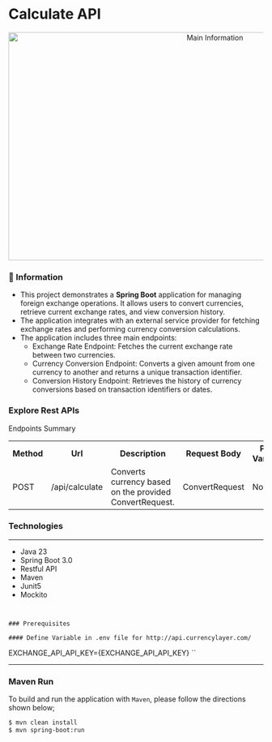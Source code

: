 # Calculate API

<p align="center">
    <img src="screenshots/foreign_exchange_main_image.png" alt="Main Information" width="800" height="450">
</p>

### 📖 Information

<ul style="list-style-type:disc">
  <li>This project demonstrates a <b>Spring Boot</b> application for managing foreign exchange operations. It allows users to convert currencies, retrieve current exchange rates, and view conversion history.</li>
  <li>The application integrates with an external service provider for fetching exchange rates and performing currency conversion calculations.</li>
  <li>The application includes three main endpoints:
    <ul>
      <li>Exchange Rate Endpoint: Fetches the current exchange rate between two currencies.</li>
      <li>Currency Conversion Endpoint: Converts a given amount from one currency to another and returns a unique transaction identifier.</li>
      <li>Conversion History Endpoint: Retrieves the history of currency conversions based on transaction identifiers or dates.</li>
    </ul>
  </li>
</ul>


### Explore Rest APIs

Endpoints Summary

<table style="width:100%">
  <tr>
      <th>Method</th>
      <th>Url</th>
      <th>Description</th>
      <th>Request Body</th>
      <th>Path Variable</th>
      <th>Response</th>
  </tr>

  <tr>
      <td>POST</td>
      <td>/api/calculate</td>
      <td>Converts currency based on the provided ConvertRequest.</td>
      <td>ConvertRequest</td>
      <td>None</td>
      <td>ConvertResponse</td>
  </tr>
</table>


### Technologies

---
- Java 23
- Spring Boot 3.0
- Restful API
- Maven
- Junit5
- Mockito


```


### Prerequisites

#### Define Variable in .env file for http://api.currencylayer.com/

```
EXCHANGE_API_API_KEY={EXCHANGE_API_API_KEY}
``


---
### Maven Run
To build and run the application with `Maven`, please follow the directions shown below;

```sh
$ mvn clean install
$ mvn spring-boot:run
